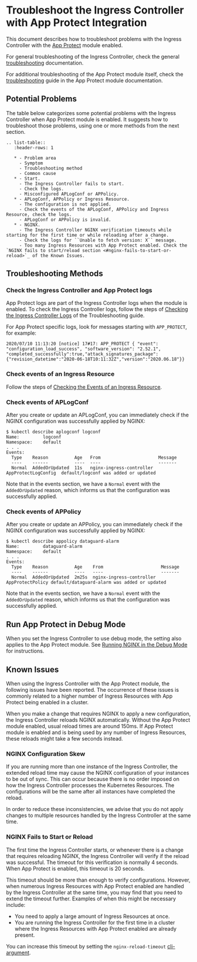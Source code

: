 # Troubleshoot the Ingress Controller with App Protect Integration

This document describes how to troubleshoot problems with the Ingress Controller with the [App Protect](/nginx-app-protect/) module enabled.

For general troubleshooting of the Ingress Controller, check the general [troubleshooting](/nginx-ingress-controller/troubleshooting/) documentation.

For additional troubleshooting of the App Protect module itself, check the [troubleshooting](/nginx-app-protect/troubleshooting/) guide in the App Protect module documentation. 

## Potential Problems

The table below categorizes some potential problems with the Ingress Controller when App Protect module is enabled. It suggests how to troubleshoot those problems, using one or more methods from the next section.

```eval_rst
.. list-table::
   :header-rows: 1

   * - Problem area
     - Symptom
     - Troubleshooting method
     - Common cause
   * - Start.
     - The Ingress Controller fails to start.
     - Check the logs.
     - Misconfigured APLogConf or APPolicy.
   * - APLogConf, APPolicy or Ingress Resource.
     - The configuration is not applied.
     - Check the events of the APLogConf, APPolicy and Ingress Resource, check the logs.
     - APLogConf or APPolicy is invalid.
   * - NGINX.
     - The Ingress Controller NGINX verification timeouts while starting for the first time or while reloading after a change.
     - Check the logs for ``Unable to fetch version: X`` message.
     - Too many Ingress Resources with App Protect enabled. Check the `NGINX fails to start/reload section <#nginx-fails-to-start-or-reload>`_ of the Known Issues. 
```

## Troubleshooting Methods

### Check the Ingress Controller and App Protect logs

App Protect logs are part of the Ingress Controller logs when the module is enabled. To check the Ingress Controller logs, follow the steps of [Checking the Ingress Controller Logs](/nginx-ingress-controller/troubleshooting/#checking-the-ingress-controller-logs) of the Troubleshooting guide.

For App Protect specific logs, look for messages starting with `APP_PROTECT`, for example:
```
2020/07/10 11:13:20 [notice] 17#17: APP_PROTECT { "event": "configuration_load_success", "software_version": "2.52.1", "completed_successfully":true,"attack_signatures_package":{"revision_datetime":"2020-06-18T10:11:32Z","version":"2020.06.18"}}
```

### Check events of an Ingress Resource

Follow the steps of [Checking the Events of an Ingress Resource](/troubleshooting/#checking-the-events-of-an-ingress-resource).

### Check events of APLogConf

After you create or update an APLogConf, you can immediately check if the NGINX configuration was successfully applied by NGINX:
```
$ kubectl describe aplogconf logconf
Name:         logconf
Namespace:    default
. . . 
Events:
  Type    Reason          Age   From                      Message
  ----    ------          ----  ----                      -------
  Normal  AddedOrUpdated  11s   nginx-ingress-controller  AppProtectLogConfig  default/logconf was added or updated
```
Note that in the events section, we have a `Normal` event with the `AddedOrUpdated` reason, which informs us that the configuration was successfully applied.

### Check events of APPolicy

After you create or update an APPolicy, you can immediately check if the NGINX configuration was successfully applied by NGINX:
```
$ kubectl describe appolicy dataguard-alarm
Name:         dataguard-alarm
Namespace:    default
. . . 
Events:
  Type    Reason          Age    From                      Message
  ----    ------          ----   ----                      -------
  Normal  AddedOrUpdated  2m25s  nginx-ingress-controller  AppProtectPolicy default/dataguard-alarm was added or updated
```
Note that in the events section, we have a `Normal` event with the `AddedOrUpdated` reason, which informs us that the configuration was successfully applied.
 
## Run App Protect in Debug Mode

When you set the Ingress Controller to use debug mode, the setting also applies to the App Protect module.  See  [Running NGINX in the Debug Mode](/nginx-ingress-controller/troubleshooting/#running-nginx-in-the-debug-mode) for instructions.

## Known Issues

When using the Ingress Controller with the App Protect module, the following issues have been reported. The occurrence of these issues is commonly related to a higher number of Ingress Resources with App Protect being enabled in a cluster.

When you make a change that requires NGINX to apply a new configuration, the Ingress Controller reloads NGINX automatically. Without the App Protect module enabled, usual reload times are around 150ms. If App Protect module is enabled and is being used by any number of Ingress Resources, these reloads might take a few seconds instead. 

### NGINX Configuration Skew

If you are running more than one instance of the Ingress Controller, the extended reload time may cause the NGINX configuration of your instances to be out of sync. This can occur because there is no order imposed on how the Ingress Controller processes the Kubernetes Resources. The configurations will be the same after all instances have completed the reload.

In order to reduce these inconsistencies, we advise that you do not apply changes to multiple resources handled by the Ingress Controller at the same time. 

### NGINX Fails to Start or Reload

The first time the Ingress Controller starts, or whenever there is a change that requires reloading NGINX, the Ingress Controller will verify if the reload was successful. The timeout for this verification is normally 4 seconds. When App Protect is enabled, this timeout is 20 seconds. 

This timeout should be more than enough to verify configurations. However, when numerous Ingress Resources with App Protect enabled are handled by the Ingress Controller at the same time, you may find that you need to extend the timeout further.  Examples of when this might be necessary include:

- You need to apply a large amount of Ingress Resources at once.
- You are running the Ingress Controller for the first time in a cluster where the Ingress Resources with App Protect enabled are already present.

You can increase this timeout by setting the `nginx-reload-timeout` [cli-argument](/nginx-ingress-controller/configuration/global-configuration/command-line-arguments/#cmdoption-nginx-reload-timeout).
